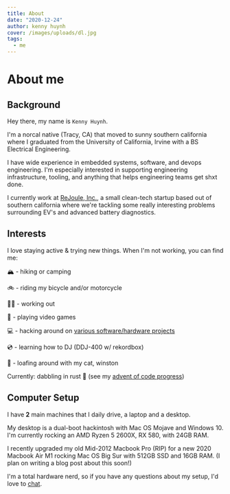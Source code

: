 ```yaml
---
title: About
date: "2020-12-24"
author: kenny huynh
cover: /images/uploads/dl.jpg
tags:
  - me
---
```


# About me

## Background

Hey there, my name is `Kenny Huynh`.

I'm a norcal native (Tracy, CA) that moved to sunny southern california where
I graduated from the University of California, Irvine with a BS Electrical
Engineering.

I have wide experience in embedded systems, software, and devops engineering.
I'm especially interested in supporting engineering infrastructure, tooling,
and anything that helps engineering teams get shxt done.

I currently work at [ReJoule, Inc.](https://rejouleenergy.com/), a small
clean-tech startup based out of southern california where we're tackling some
really interesting problems surrounding EV's and advanced battery diagnostics.

## Interests

I love staying active & trying new things. When I'm not working, you can find
me:

🏔 - hiking or camping

🚲 - riding my bicycle and/or motorcycle

🏋️‍♀️ - working out

👾 - playing video games

💻 - hacking around on [various software/hardware projects](https://github.com/hkennyv)

💿 - learning how to DJ (DDJ-400 w/ rekordbox)

🍞 - loafing around with my cat, winston

Currently: dabbling in rust 🦀 (see my [advent of code progress](https://github.com/hkennyv/aoc))

## Computer Setup

I have **2** main machines that I daily drive, a laptop and a desktop.

My desktop is a dual-boot hackintosh with Mac OS Mojave and Windows 10. I'm
currently rocking an AMD Ryzen 5 2600X, RX 580, with 24GB RAM.

I recently upgraded my old Mid-2012 Macbook Pro (RIP) for a new 2020 Macbook
Air M1 rocking Mac OS Big Sur with 512GB SSD and 16GB RAM. (I plan on writing
a blog post about this soon!)

I'm a total hardware nerd, so if you have any questions about my setup, I'd
love to [chat](/contact).
